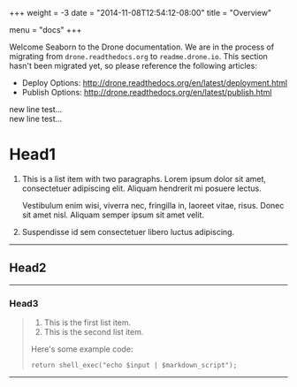 +++
weight = -3
date = "2014-11-08T12:54:12-08:00"
title = "Overview"

menu = "docs"
+++

Welcome Seaborn to the Drone documentation. We are in the process of migrating from `drone.readthedocs.org` to `readme.drone.io`. This section hasn't been migrated yet, so please reference the following articles:

* Deploy Options: http://drone.readthedocs.org/en/latest/deployment.html
* Publish Options: http://drone.readthedocs.org/en/latest/publish.html

new line test...  
new line test...  

# Head1
1.  This is a list item with two paragraphs. Lorem ipsum dolor
    sit amet, consectetuer adipiscing elit. Aliquam hendrerit
    mi posuere lectus.

    Vestibulum enim wisi, viverra nec, fringilla in, laoreet
    vitae, risus. Donec sit amet nisl. Aliquam semper ipsum
    sit amet velit.

2.  Suspendisse id sem consectetuer libero luctus adipiscing.
***
## Head2
***
### Head3
> 
> 1.   This is the first list item.
> 2.   This is the second list item.
> 
> Here's some example code:
> 
>     return shell_exec("echo $input | $markdown_script");
***
